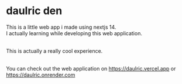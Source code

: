 # daulric den

This is a little web app i made using nextjs 14.
<br>
I actually learning while developing this web application.

<br>
This is actually a really cool experience.
<br><br>

You can check out the web application on
https://daulric.vercel.app or https://daulric.onrender.com